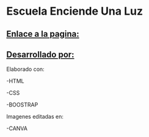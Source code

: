 ### <h1>Escuela Enciende Una Luz</h1>


## [Enlace a la pagina: ](https://escuela-enciende-una-luz.bss.design/)

## [Desarrollado por: ](https://github.com/isinicolle)


Elaborado con: 

-HTML

-CSS

-BOOSTRAP

Imagenes editadas en:

-CANVA
